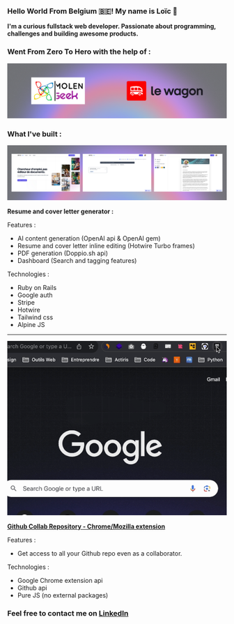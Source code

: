 ### Hello World From Belgium 🇧🇪! My name is Loïc 👋

**I'm a curious fullstack web developer. Passionate about programming, challenges and building awesome products.**

### Went From Zero To Hero with the help of :
![molengeek-and-lewagon-logo](./bootcamps.png)


### What I've built :

![hey-cv-screenshots](./hey-cv-screenshot.png)

**Resume and cover letter generator :**

Features :
- AI content generation (OpenAI api & OpenAI gem)
- Resume and cover letter inline editing (Hotwire Turbo frames)
- PDF generation (Doppio.sh api)
- Dashboard (Search and tagging features)

Technologies :
- Ruby on Rails
- Google auth
- Stripe
- Hotwire
- Tailwind css
- Alpine JS

---

![github-repo-tracker-gif](./gh-repo-collab.gif)

**[Github Collab Repository - Chrome/Mozilla extension](https://github.com/loddaa/Github-Collab-Repository)**

Features :
- Get access to all your Github repo even as a collaborator.

Technologies :
- Google Chrome extension api
- Github api
- Pure JS (no external packages)


### Feel free to contact me on [LinkedIn](https://www.linkedin.com/in/loic-de-deyn/)

